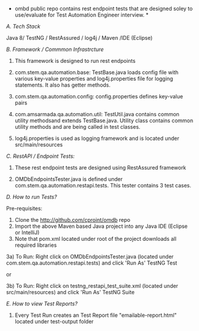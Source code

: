 * ombd public repo contains rest endpoint tests that are designed soley to use/evaluate for Test Automation Engineer interview. *

*A. Tech Stack*

Java 8/ TestNG / RestAssured / log4j / Maven /IDE (Eclipse)

*B. Framework / Commmon Infrastrcture*

1) This framework is designed to run rest endpoints

2) com.stem.qa.automation.base: TestBase.java loads config file with various key-value properties and log4j.properties file for logging statements. It also has getter methods.  

3) com.stem.qa.automation.config: config.properties defines key-value pairs

4) com.amsarmada.qa.automation.util: TestUtil.java contains common utility methodsand extends TestBase.java. Utility class contains common utility methods and are being called in test classes.

5) log4j.properties is used as logging framework and is located under src/main/resources
  

*C. RestAPI / Endpoint Tests:* 

1) These rest endpoint tests are designed using RestAssured framework

2) OMDbEndpointsTester.java is defined under com.stem.qa.automation.restapi.tests. This tester contains 3 test cases. 

*D. How to run Tests?* 

Pre-requisites:
1) Clone the http://github.com/cproint/omdb repo
2) Import the above Maven based Java project into any Java IDE (Eclipse or IntelliJ)
3) Note that pom.xml located under root of the project downloads all required libraries
 
3a) To Run: Right click on OMDbEndpointsTester.java (located under com.stem.qa.automation.restapi.tests) and click 'Run As' TestNG Test

 or

3b) To Run: Right click on testng_restapi_test_suite.xml (located under src/main/resources) and click 'Run As' TestNG Suite

*E. How to view Test Reports?* 

1) Every Test Run creates an Test Report file "emailable-report.html" located under test-output folder